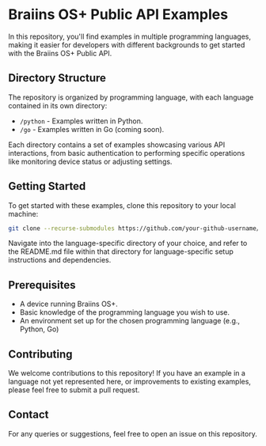 # Braiins OS+ Public API Examples

In this repository, you'll find examples in multiple programming languages, making it easier for developers with different backgrounds to get started with the Braiins OS+ Public API.

## Directory Structure

The repository is organized by programming language, with each language contained in its own directory:

- `/python` - Examples written in Python.
- `/go` - Examples written in Go (coming soon).

Each directory contains a set of examples showcasing various API interactions, from basic authentication to performing specific operations like monitoring device status or adjusting settings.

## Getting Started

To get started with these examples, clone this repository to your local machine:

```bash
git clone --recurse-submodules https://github.com/your-github-username/braiins-os-plus-api-examples.git
```

Navigate into the language-specific directory of your choice, and refer to the README.md file within that directory for language-specific setup instructions and dependencies.

## Prerequisites

- A device running Braiins OS+.
- Basic knowledge of the programming language you wish to use.
- An environment set up for the chosen programming language (e.g., Python, Go)

## Contributing

We welcome contributions to this repository! If you have an example in a language not yet represented here, or improvements to existing examples, please feel free to submit a pull request.

## Contact

For any queries or suggestions, feel free to open an issue on this repository.
